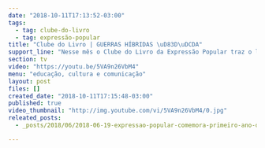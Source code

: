```yaml
---
date: "2018-10-11T17:13:52-03:00"
tags:
  - tag: clube-do-livro
  - tag: expressão-popular
title: "Clube do Livro | GUERRAS HÍBRIDAS \uD83D\uDCDA"
support_line: "Nesse mês o Clube do Livro da Expressão Popular traz o livro “Guerras Híbridas: das revoluções coloridas aos golpes” de Andrew Korybko. "
section: tv
video: "https://youtu.be/5VA9n26VbM4"
menu: "educação, cultura e comunicação"
layout: post
files: []
created_date: "2018-10-11T17:15:48-03:00"
published: true
video_thumbnail: "http://img.youtube.com/vi/5VA9n26VbM4/0.jpg"
releated_posts:
  - _posts/2018/06/2018-06-19-expressao-popular-comemora-primeiro-ano-de-seu-clube-do-livro.md

---
```

